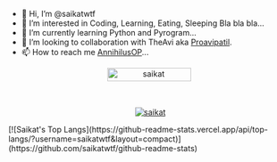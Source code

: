- 👋 Hi, I’m @saikatwtf
- 👀 I’m interested in Coding, Learning,  Eating, Sleeping Bla bla bla...
- 🌱 I’m currently learning Python and Pyrogram...
- 💞️ I’m looking to collaboration with TheAvi aka [Proavipatil](https://github.com/Proavipatil).
- 📫 How to reach me [AnnihilusOP](https://telegram.dog/AnnihilusOP_bot)...

<!---
saikatwtf/saikatwtf is a ✨ special ✨ repository because its `README.md` (this file) appears on your GitHub profile.
You can click the Preview link to take a look at your changes.
--->


<p align="center"> <a href="https://github.com/saikatwtf/"><img width="150px" height="24" src="https://komarev.com/ghpvc/?username=saikatwtf&label=PROFILE%20VISITORS&color=blueviolet&style=for-the-badge" alt="saikat" /></a> </p><br>
<p align="center">&nbsp;<a href="https://github.com/saikatwtf"><img align="center" src="https://github-readme-stats.vercel.app/api?username=saikatwtf&theme=omni&show_icons=true&theme=transparent" alt="saikat"/></a></p>
[![Saikat's Top Langs](https://github-readme-stats.vercel.app/api/top-langs/?username=saikatwtf&layout=compact)](https://github.com/saikatwtf/github-readme-stats)
